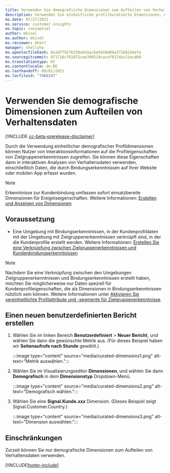 ```yaml
---
title: Verwenden Sie demografische Dimensionen zum Aufteilen von Verhaltensdaten (kuratierte Dimensionen)
description: Verwenden Sie einheitliche profilkuratierte Dimensionen, um Zielgruppenerkenntnisse-Kundenprofileigenschaften zu ermöglichen.
ms.date: 07/27/2021
ms.service: customer-insights
ms.topic: conceptual
author: mkisel
ms.author: mkisel
ms.reviewer: mhart
manager: shellyha
ms.openlocfilehash: 8a3d7f9276330a6daacbe9428d84a371b81bbefe
ms.sourcegitcommit: 971716c761871cee390519cacef617dac21ecd60
ms.translationtype: HT
ms.contentlocale: de-DE
ms.lasthandoff: 09/01/2021
ms.locfileid: "7466347"
---
```

# <a name="use-demographic-dimensions-for-splitting-behavioral-data"></a>Verwenden Sie demografische Dimensionen zum Aufteilen von Verhaltensdaten

[!INCLUDE [cc-beta-prerelease-disclaimer](includes/cc-beta-prerelease-disclaimer.md)]

Durch die Verwendung einheitlicher demografischer Profildimensionen können Nutzer von Interaktionsinformationen auf die Profileigenschaften von Zielgruppenerkenntnissen zugreifen. Sie können diese Eigenschaften dann in interaktiven Analysen von Verhaltensdaten verwenden, einschließlich Daten, die durch Bindungserkenntnissen auf Ihrer Website oder mobilen App erfasst wurden.

>[!NOTE]
> Erkenntnisse zur Kundenbindung umfassen sofort einsatzbereite Dimensionen für Ereigniseigenschaften. Weitere Informationen: [Erstellen und Anzeigen von Dimensionen](dimensions.md)

## <a name="prerequisite"></a>Voraussetzung

- Eine Umgebung mit Bindungserkenntnissen, in der Kundenprofildaten mit der Umgebung mit Zielgruppenerkenntnissen verknüpft sind, in der die Kundenprofile erstellt werden. Weitere Informationen: [Erstellen Sie eine Verknüpfung zwischen Zielgruppenerkenntnissen und Kundenbindungserkenntnissen](integrate-audience-insights-engagement-insights.md)

> [!NOTE]
> Nachdem Sie eine Verknüpfung zwischen den Umgebungen Zielgruppenerkenntnissen und Bindungserkenntnissen erstellt haben, möchten Sie möglicherweise nur Daten speziell für Kundenprofileigenschaften, die als Dimensionen in Bindungserkenntnissen nützlich sein können. Weitere Informationen unter [Aktivieren Sie vereinheitlichte Profilattribute und -segmente für Zielgruppenerkenntnisse](integrate-audience-insights-engagement-insights.md#enable-audience-insights-unified-profiles-attributes-and-segments).

## <a name="create-a-new-custom-report"></a>Einen neuen benutzerdefinierten Bericht erstellen

1. Wählen Sie im linken Bereich **Benutzerdefiniert** > **Neuer Bericht**, und wählen Sie dann die gewünschte Metrik aus. (Für dieses Beispiel haben wir **Seitenaufrufe nach Stunde** gewählt.)

    :::image type="content" source="media/curated-dimensions1.png" alt-text="Metrik auswählen.":::

2. Wählen Sie im Visualisierungseditor **Dimensionen**, und wählen Sie dann **Demografisch** in dem **Dimensionstyp** Dropdown-Menü.

    :::image type="content" source="media/curated-dimensions2.png" alt-text="Demografisch wählen.":::

3. Wählen Sie eine **Signal.Kunde.*xxx*** Dimension. (Dieses Beispiel zeigt Signal.Customer.Country.)

    :::image type="content" source="media/curated-dimensions3.png" alt-text="Dimension auswählen.":::
  
## <a name="limitations"></a>Einschränkungen

Zurzeit können Sie nur demografische Dimensionen zum Aufteilen von Verhaltensdaten verwenden.


[!INCLUDE[footer-include](../includes/footer-banner.md)]
